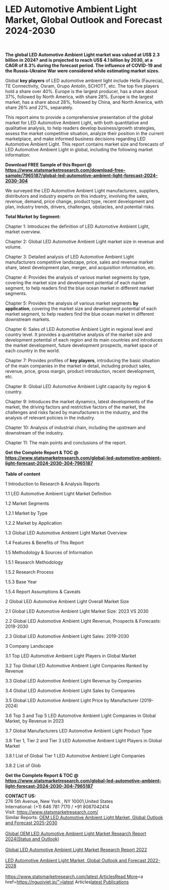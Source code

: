 <h1>LED Automotive Ambient Light Market, Global Outlook and Forecast 2024-2030</h1><br/><p><strong>The global LED Automotive Ambient Light market was valued at US$ 2.3 billion in 2024? and is projected to reach US$ 4.1 billion by 2030, at a <strong>CAGR</strong> of 8.3% during the forecast period. The influence of COVID-19 and the Russia-Ukraine War were considered while estimating market sizes.</strong></p><p>Global <strong>key players</strong> of LED automotive ambient light include Hella (Faurecia), TE Connectivity, Osram, Grupo Antolin, SCHOTT, etc. The top five players hold a share over 40%. Europe is the largest producer, has a share about 37%, followed by North America, with share 28%. Europe is the largest market, has a share about 28%, followed by China, and North America, with share 26% and 22%, separately.</p><p>This report aims to provide a comprehensive presentation of the global market for LED Automotive Ambient Light, with both quantitative and qualitative analysis, to help readers develop business/growth strategies, assess the market competitive situation, analyze their position in the current marketplace, and make informed business decisions regarding LED Automotive Ambient Light. This report contains market size and forecasts of LED Automotive Ambient Light in global, including the following market information:</p><p><strong>Download FREE Sample of this Report @ <a href="https://www.statsmarketresearch.com/download-free-sample/7965187/global-led-automotive-ambient-light-forecast-2024-2030-304">https://www.statsmarketresearch.com/download-free-sample/7965187/global-led-automotive-ambient-light-forecast-2024-2030-304</a></strong></p><p>We surveyed the LED Automotive Ambient Light manufacturers, suppliers, distributors and industry experts on this industry, involving the sales, revenue, demand, price change, product type, recent development and plan, industry trends, drivers, challenges, obstacles, and potential risks.</p><p><strong>Total Market by Segment:</strong></p><p>Chapter 1: Introduces the definition of LED Automotive Ambient Light, market overview.</p><p>Chapter 2: Global LED Automotive Ambient Light market size in revenue and volume.</p><p>Chapter 3: Detailed analysis of LED Automotive Ambient Light manufacturers competitive landscape, price, sales and revenue market share, latest development plan, merger, and acquisition information, etc.</p><p>Chapter 4: Provides the analysis of various market segments by type, covering the market size and development potential of each market segment, to help readers find the blue ocean market in different market segments.</p><p>Chapter 5: Provides the analysis of various market segments <strong>by application</strong>, covering the market size and development potential of each market segment, to help readers find the blue ocean market in different downstream markets.</p><p>Chapter 6: Sales of LED Automotive Ambient Light in regional level and country level. It provides a quantitative analysis of the market size and development potential of each region and its main countries and introduces the market development, future development prospects, market space of each country in the world.</p><p>Chapter 7: Provides profiles of <strong>key players</strong>, introducing the basic situation of the main companies in the market in detail, including product sales, revenue, price, gross margin, product introduction, recent development, etc.</p><p>Chapter 8: Global LED Automotive Ambient Light capacity by region & country.</p><p>Chapter 9: Introduces the market dynamics, latest developments of the market, the driving factors and restrictive factors of the market, the challenges and risks faced by manufacturers in the industry, and the analysis of relevant policies in the industry.</p><p>Chapter 10: Analysis of industrial chain, including the upstream and downstream of the industry.</p><p>Chapter 11: The main points and conclusions of the report.</p><div><b>Get the Complete Report & TOC @ <a href="https://www.statsmarketresearch.com/global-led-automotive-ambient-light-forecast-2024-2030-304-7965187">https://www.statsmarketresearch.com/global-led-automotive-ambient-light-forecast-2024-2030-304-7965187</a></b></div><br><b>Table of content</b><p>1 Introduction to Research & Analysis Reports<br />
 
  1.1 LED Automotive Ambient Light Market Definition<br />
 
  1.2 Market Segments<br />
 
  1.2.1 Market by Type<br />
 
  1.2.2 Market by Application<br />
 
  1.3 Global LED Automotive Ambient Light Market Overview<br />
 
  1.4 Features & Benefits of This Report<br />
 
  1.5 Methodology & Sources of Information<br />
 
  1.5.1 Research Methodology<br />
 
  1.5.2 Research Process<br />
 
  1.5.3 Base Year<br />
 
  1.5.4 Report Assumptions & Caveats<br />
 
 2 Global LED Automotive Ambient Light Overall Market Size<br />
 
  2.1 Global LED Automotive Ambient Light Market Size: 2023 VS 2030<br />
 
  2.2 Global LED Automotive Ambient Light Revenue, Prospects & Forecasts: 2019-2030<br />
 
  2.3 Global LED Automotive Ambient Light Sales: 2019-2030<br />
 
 3 Company Landscape<br />
 
  3.1 Top LED Automotive Ambient Light Players in Global Market<br />
 
  3.2 Top Global LED Automotive Ambient Light Companies Ranked by Revenue<br />
 
  3.3 Global LED Automotive Ambient Light Revenue by Companies<br />
 
  3.4 Global LED Automotive Ambient Light Sales by Companies<br />
 
  3.5 Global LED Automotive Ambient Light Price by Manufacturer (2019-2024)<br />
 
  3.6 Top 3 and Top 5 LED Automotive Ambient Light Companies in Global Market, by Revenue in 2023<br />
 
  3.7 Global Manufacturers LED Automotive Ambient Light Product Type<br />
 
  3.8 Tier 1, Tier 2 and Tier 3 LED Automotive Ambient Light Players in Global Market<br />
 
  3.8.1 List of Global Tier 1 LED Automotive Ambient Light Companies<br />
 
  3.8.2 List of Glob<br><div><b>Get the Complete Report & TOC @ <a href="https://www.statsmarketresearch.com/global-led-automotive-ambient-light-forecast-2024-2030-304-7965187">https://www.statsmarketresearch.com/global-led-automotive-ambient-light-forecast-2024-2030-304-7965187</a></b></div></p> <b>CONTACT US:</b><br>276 5th Avenue, New York , NY 10001,United States<br>International: (+1) 646 781 7170 / +91 8087042414<br>Visit: <a href="https://www.statsmarketresearch.com/">https://www.statsmarketresearch.com/</a><br>Similar Reports: <a href="https://www.statsmarketresearch.com/global-led-automotive-ambient-light-forecast-2024-2030-304-7965187">OEM LED Automotive Ambient Light Market, Global Outlook and Forecast 2025-2030</a><br/><br/><a href="https://www.statsmarketresearch.com/global-led-automotive-ambient-light-forecast-2024-2030-304-7965187">Global OEM LED Automotive Ambient Light Market Research Report 2024(Status and Outlook)</a><br/><br/><a href="https://www.statsmarketresearch.com/global-led-automotive-ambient-light-forecast-2024-2030-304-7965187">Global LED Automotive Ambient Light Market Research Report 2022</a><br/><br/><a href="https://www.statsmarketresearch.com/global-led-automotive-ambient-light-forecast-2024-2030-304-7965187">LED Automotive Ambient Light Market, Global Outlook and Forecast 2022-2028</a><br/><br/><a href="https://gyeongbokgung.com">https://www.statsmarketresearch.com/</a><a href="https://hallyeomaritime.com">latest Articles</a><a href="https://jingwansa.com">Read More</a><a href=https://nguoiviet.jp/">latest Articles</a><a href="https://www.intelmarketresearch.com/">latest Publications</a>